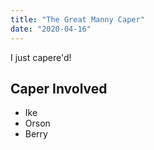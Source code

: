 ```yaml
---
title: "The Great Manny Caper"
date: "2020-04-16"
---
```


I just capere'd!

## Caper Involved

- Ike
- Orson
- Berry
